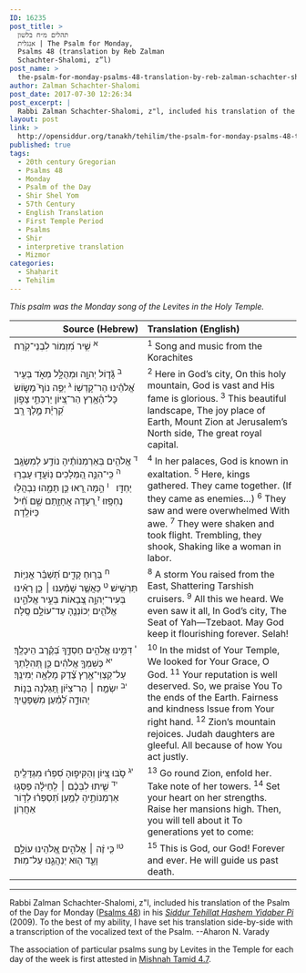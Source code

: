 ```yaml
---
ID: 16235
post_title: >
  תהלים מ״ח בלשון
  אנגלית | The Psalm for Monday,
  Psalms 48 (translation by Reb Zalman
  Schachter-Shalomi, z”l)
post_name: >
  the-psalm-for-monday-psalms-48-translation-by-reb-zalman-schachter-shalomi
author: Zalman Schachter-Shalomi
post_date: 2017-07-30 12:26:34
post_excerpt: |
  Rabbi Zalman Schachter-Shalomi, z"l, included his translation of the Psalm of the Day for Monday (<a href="https://en.wikipedia.org/wiki/Psalm_48">Psalms 48</a>) in his <em><a href="http://opensiddur.org/siddurim/ha-ari/neo-hasidut/reb-zalmans-open-siddur-tehillat-hashem/">Siddur Tehillat Hashem Yidaber Pi</a></em> (2009). To the best of my ability, I have set his translation side-by-side with a transcription of the vocalized text of the Psalm. --Aharon N. Varady
layout: post
link: >
  http://opensiddur.org/tanakh/tehilim/the-psalm-for-monday-psalms-48-translation-by-reb-zalman-schachter-shalomi/
published: true
tags:
  - 20th century Gregorian
  - Psalms 48
  - Monday
  - Psalm of the Day
  - Shir Shel Yom
  - 57th Century
  - English Translation
  - First Temple Period
  - Psalms
  - Shir
  - interpretive translation
  - Mizmor
categories:
  - Shaḥarit
  - Tehilim
---
```

<div class="english" style="margin-left: auto;margin-right: auto;">
<em>This psalm was the Monday song of the Levites in the Holy Temple.</em>
</div>

<table style="margin-left: auto;margin-right: auto;" class="draggable">
<thead><tr><th id="x" style="text-align: right;">Source (Hebrew)</th><th style="text-align: left;">Translation (English)</th></tr></thead>
<tbody>
<tr>
<td style="vertical-align:top;" width="46%">
<div class="liturgy"><span lang="he">
<sup>א</sup>&nbsp;<span class="instruction">שִׁ֥יר מִ֝זְמוֹר לִבְנֵי־קֹֽרַח׃</span>
</span></div>
</td>
 
<td style="vertical-align:top;" width="53%">
<div class="english">
<sup>1</sup>&nbsp;Song and music from the Korachites
</div></td>
</tr>


<tr>
<td style="vertical-align:top;" width="46%">
<div class="liturgy"><span lang="he">
<sup>ב</sup>&nbsp;גָּ֘ד֤וֹל יְהוָ֣ה 
וּמְהֻלָּ֣ל מְאֹ֑ד בְּעִ֥יר אֱ֝לֹהֵ֗ינוּ 
הַר־קָדְשֽׁוֹ׃
<sup>ג</sup>&nbsp;יְפֵ֥ה נוֹף֮ 
מְשׂ֪וֹשׂ כָּל־הָ֫אָ֥רֶץ 
הַר־צִ֭יּוֹן 
יַרְכְּתֵ֣י צָפ֑וֹן 
קִ֝רְיַ֗ת מֶ֣לֶךְ רָֽב׃
</span></div>
</td>
 
<td style="vertical-align:top;" width="53%">
<div class="english">
<sup>2</sup>&nbsp;Here in God’s city,
On this holy mountain,
God is vast and His fame is glorious.
<sup>3</sup>&nbsp;This beautiful landscape,
The joy place of Earth,
Mount Zion 
at Jerusalem’s North side,
The great royal capital.
</div></td>
</tr>


<tr>
<td style="vertical-align:top;" width="46%">
<div class="liturgy"><span lang="he">
<sup>ד</sup>&nbsp;אֱלֹהִ֥ים בְּאַרְמְנוֹתֶ֗יהָ נוֹדַ֥ע 
לְמִשְׂגָּֽב׃
<sup>ה</sup>&nbsp;כִּֽי־הִנֵּ֣ה הַ֭מְּלָכִים נֽוֹעֲד֑וּ 
עָבְר֥וּ יַחְדָּֽו׃
&nbsp;
<sup>ו</sup>&nbsp;הֵ֣מָּה רָ֭אוּ כֵּ֣ן תָּמָ֑הוּ 
נִבְהֲל֥וּ נֶחְפָּֽזוּ׃
<sup>ז</sup>&nbsp;רְ֭עָדָה 
אֲחָזָ֣תַם שָׁ֑ם 
חִ֝֗יל כַּיּוֹלֵֽדָה׃
</span></div>
</td>
 
<td style="vertical-align:top;" width="53%">
<div class="english">
<sup>4</sup>&nbsp;In her palaces,
God is known in exaltation.
<sup>5</sup>&nbsp;Here, kings gathered.
They came together.
(If they came as enemies…)
<sup>6</sup>&nbsp;They saw and were overwhelmed 
With awe.
<sup>7</sup>&nbsp;They were shaken and took flight.
Trembling, they shook,
Shaking like a woman in labor.
</div></td>
</tr>


<tr>
<td style="vertical-align:top;" width="46%">
<div class="liturgy"><span lang="he">
<sup>ח</sup>&nbsp;בְּר֥וּחַ קָדִ֑ים 
תְּ֝שַׁבֵּ֗ר אֳנִיּ֥וֹת תַּרְשִֽׁישׁ׃
<sup>ט</sup>&nbsp;כַּאֲשֶׁ֤ר שָׁמַ֨עְנוּ ׀ 
כֵּ֤ן רָאִ֗ינוּ 
בְּעִיר־יְהוָ֣ה 
צְ֭בָאוֹת בְּעִ֣יר אֱלֹהֵ֑ינוּ 
אֱלֹ֘הִ֤ים יְכוֹנְנֶ֖הָ עַד־עוֹלָ֣ם סֶֽלָה׃
</span></div>
</td>
 
<td style="vertical-align:top;" width="53%">
<div class="english">
<sup>8</sup>&nbsp;A storm You raised from the East,
Shattering Tarshish cruisers.
<sup>9</sup>&nbsp;All this we heard.
We even saw it all,
In God’s city,
The Seat of Yah—Tzebaot.
May God  keep it flourishing forever.  Selah!
</div></td>
</tr>


<tr>
<td style="vertical-align:top;" width="46%">
<div class="liturgy"><span lang="he">
<sup>י</sup>&nbsp;דִּמִּ֣ינוּ אֱלֹהִ֣ים 
חַסְדֶּ֑ךָ 
בְּ֝קֶ֗רֶב הֵיכָלֶֽךָ׃
<sup>יא</sup>&nbsp;כְּשִׁמְךָ֤ אֱלֹהִ֗ים 
כֵּ֣ן תְּ֭הִלָּתְךָ 
עַל־קַצְוֵי־אֶ֑רֶץ 
צֶ֝֗דֶק 
מָלְאָ֥ה יְמִינֶֽךָ׃
<sup>יב</sup>&nbsp;יִשְׂמַ֤ח ׀ הַר־צִיּ֗וֹן 
תָּ֭גֵלְנָה בְּנ֣וֹת יְהוּדָ֑ה 
לְ֝מַ֗עַן מִשְׁפָּטֶֽיךָ׃
</span></div>
</td>
 
<td style="vertical-align:top;" width="53%">
<div class="english">
<sup>10</sup>&nbsp;In the midst of Your Temple,
We looked for Your Grace, 
O God.
<sup>11</sup>&nbsp;Your reputation is well deserved.
So, we praise You
To the ends of the Earth.
Fairness and kindness
Issue from Your right hand.
<sup>12</sup>&nbsp;Zion’s mountain rejoices.
Judah daughters are gleeful.
All because of how You act justly.
</div></td>
</tr>


<tr>
<td style="vertical-align:top;" width="46%">
<div class="liturgy"><span lang="he">
<sup>יג</sup>&nbsp;סֹ֣בּוּ צִ֭יּוֹן וְהַקִּיפ֑וּהָ 
סִ֝פְר֗וּ מִגְדָּלֶֽיהָ׃
<sup>יד</sup>&nbsp;שִׁ֤יתוּ לִבְּכֶ֨ם ׀ 
לְֽחֵילָ֗ה פַּסְּג֥וּ אַרְמְנוֹתֶ֑יהָ 
לְמַ֥עַן תְּ֝סַפְּר֗וּ 
לְד֣וֹר אַחֲרֽוֹן׃
</span></div>
</td>
 
<td style="vertical-align:top;" width="53%">
<div class="english">
<sup>13</sup>&nbsp;Go round Zion, enfold her.
Take note of her towers.
<sup>14</sup>&nbsp;Set your heart on her strengths.
Raise her mansions high.
Then, you will tell about it
To generations yet to come:
</div></td>
</tr>


<tr>
<td style="vertical-align:top;" width="46%">
<div class="liturgy"><span lang="he">
<sup>טו</sup>&nbsp;כִּ֤י זֶ֨ה ׀ אֱלֹהִ֣ים אֱ֭לֹהֵינוּ 
עוֹלָ֣ם וָעֶ֑ד 
ה֖וּא יְנַהֲגֵ֣נוּ עַל־מֽוּת׃
</span></div>
</td>
 
<td style="vertical-align:top;" width="53%">
<div class="english">
<sup>15</sup>&nbsp;This is God, our God!
Forever and ever.
He will guide us past death.
</div></td>
 </tr>
</tbody></table>


<hr />
Rabbi Zalman Schachter-Shalomi, z"l, included his translation of the Psalm of the Day for Monday (<a href="https://en.wikipedia.org/wiki/Psalm_48">Psalms 48</a>) in his <em><a href="http://opensiddur.org/siddurim/ha-ari/neo-hasidut/reb-zalmans-open-siddur-tehillat-hashem/">Siddur Tehillat Hashem Yidaber Pi</a></em> (2009). To the best of my ability, I have set his translation side-by-side with a transcription of the vocalized text of the Psalm. --Aharon N. Varady

The association of particular psalms sung by Levites in the Temple for each day of the week is first attested in <a href="https://www.sefaria.org/Mishnah_Tamid.7.4?lang=bi">Mishnah Tamid 4.7</a>.